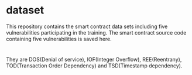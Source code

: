 # dataset
This repository contains the smart contract data sets including five vulnerabilities participating in the training.
The smart contract source code containing five vulnerabilities is saved here.
# 
They are DOS(Denial of service), IOF(Integer Overflow), REE(Reentrany), TOD(Transaction Order Dependency) and TSD(Timestamp dependency).
